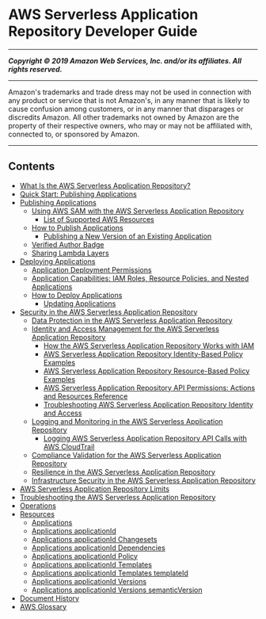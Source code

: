 # AWS Serverless Application Repository Developer Guide

-----
*****Copyright &copy; 2019 Amazon Web Services, Inc. and/or its affiliates. All rights reserved.*****

-----
Amazon's trademarks and trade dress may not be used in 
     connection with any product or service that is not Amazon's, 
     in any manner that is likely to cause confusion among customers, 
     or in any manner that disparages or discredits Amazon. All other 
     trademarks not owned by Amazon are the property of their respective
     owners, who may or may not be affiliated with, connected to, or 
     sponsored by Amazon.

-----
## Contents
+ [What Is the AWS Serverless Application Repository?](what-is-serverlessrepo.md)
+ [Quick Start: Publishing Applications](serverlessrepo-quick-start.md)
+ [Publishing Applications](serverlessrepo-publishing-applications.md)
   + [Using AWS SAM with the AWS Serverless Application Repository](using-aws-sam.md)
      + [List of Supported AWS Resources](list-supported-resources.md)
   + [How to Publish Applications](serverlessrepo-how-to-publish.md)
      + [Publishing a New Version of an Existing Application](serverlessrepo-how-to-publish-new-version.md)
   + [Verified Author Badge](serverlessrepo-verified-author.md)
   + [Sharing Lambda Layers](sharing-lambda-layers.md)
+ [Deploying Applications](serverlessrepo-consuming-applications.md)
   + [Application Deployment Permissions](application-deployment-permissions.md)
   + [Application Capabilities: IAM Roles, Resource Policies, and Nested Applications](acknowledging-application-capabilities.md)
   + [How to Deploy Applications](serverlessrepo-how-to-consume.md)
      + [Updating Applications](serverlessrepo-how-to-consume-new-version.md)
+ [Security in the AWS Serverless Application Repository](security.md)
   + [Data Protection in the AWS Serverless Application Repository](data-protection.md)
   + [Identity and Access Management for the AWS Serverless Application Repository](security-iam.md)
      + [How the AWS Serverless Application Repository Works with IAM](security_iam_service-with-iam.md)
      + [AWS Serverless Application Repository Identity-Based Policy Examples](security_iam_id-based-policy-examples.md)
      + [AWS Serverless Application Repository Resource-Based Policy Examples](security_iam_resource-based-policy-examples.md)
      + [AWS Serverless Application Repository API Permissions: Actions and Resources Reference](serverlessrepo-api-permissions-ref.md)
      + [Troubleshooting AWS Serverless Application Repository Identity and Access](security_iam_troubleshoot.md)
   + [Logging and Monitoring in the AWS Serverless Application Repository](security-logging-monitoring.md)
      + [Logging AWS Serverless Application Repository API Calls with AWS CloudTrail](logging-using-cloudtrail.md)
   + [Compliance Validation for the AWS Serverless Application Repository](SAR-compliance.md)
   + [Resilience in the AWS Serverless Application Repository](disaster-recovery-resiliency.md)
   + [Infrastructure Security in the AWS Serverless Application Repository](infrastructure-security.md)
+ [AWS Serverless Application Repository Limits](limits.md)
+ [Troubleshooting the AWS Serverless Application Repository](troubleshooting.md)
+ [Operations](operations.md)
+ [Resources](resources.md)
   + [Applications](applications.md)
   + [Applications applicationId](applications-applicationid.md)
   + [Applications applicationId Changesets](applications-applicationid-changesets.md)
   + [Applications applicationId Dependencies](applications-applicationid-dependencies.md)
   + [Applications applicationId Policy](applications-applicationid-policy.md)
   + [Applications applicationId Templates](applications-applicationid-templates.md)
   + [Applications applicationId Templates templateId](applications-applicationid-templates-templateid.md)
   + [Applications applicationId Versions](applications-applicationid-versions.md)
   + [Applications applicationId Versions semanticVersion](applications-applicationid-versions-semanticversion.md)
+ [Document History](doc-history.md)
+ [AWS Glossary](glossary.md)
